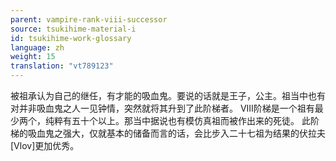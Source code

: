 ```yaml
---
parent: vampire-rank-viii-successor
source: tsukihime-material-i
id: tsukihime-work-glossary
language: zh
weight: 15
translation: "vt789123"
---
```


被祖承认为自己的继任，有才能的吸血鬼。要说的话就是王子，公主。祖当中也有对并非吸血鬼之人一见钟情，突然就将其升到了此阶梯者。
VIII阶梯是一个祖有最少两个，纯粹有五十个以上。那当中据说也有模仿真祖而被作出来的死徒。
此阶梯的吸血鬼之强大，仅就基本的储备而言的话，会比步入二十七祖为结果的伏拉夫[Vlov]更加优秀。
